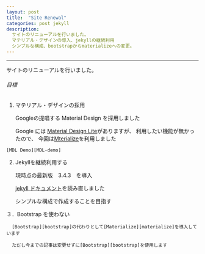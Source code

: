 ```yaml
---
layout: post
title:  "Site Renewal"
categories: post jekyll
description:
  サイトのリニューアルを行いました。
  マテリアル・デザインの導入、jekyllの継続利用
  シンプルな構成、bootstrapからmaterializeへの変更。 
---
```


----
サイトのリニューアルを行いました。

###### 目標

  1. マテリアル・デザインの採用

      Googleの提唱する Material Design を採用しました

      Google には [Material Design Lite][mdl]がありますが、
    利用したい機能が無かったので、
    今回は[Mterialize][materialize]を利用しました

    [MDL Demo][MDL-demo] 

  2. Jekyllを継続利用する

      現時点の最新版　3.4.3　を導入

      [jekyll ドキュメント][jekyll-docs]を読み直しました

      シンプルな構成で作成することを目指す

  ３．Bootstrap を使わない
      
      [Bootstrap][bootstrap]の代わりとして[Materialize][materialize]を導入しています

      ただし今までの記事は変更せずに[Bootstrap][bootstrap]を使用します






[materialize]: http://materializecss.com/
[mdl]: https://getmdl.io/
[jekyll-docs]: https://jekyllrb.com/docs/home
[MDL-demo]: http://koyamatch.com/material-design/001/ 
[bootstrap]: http://getbootstrap.com/   